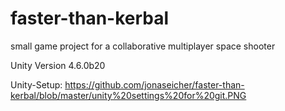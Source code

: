 faster-than-kerbal
==================

small game project for a collaborative multiplayer space shooter

Unity Version 4.6.0b20

Unity-Setup:
https://github.com/jonaseicher/faster-than-kerbal/blob/master/unity%20settings%20for%20git.PNG
